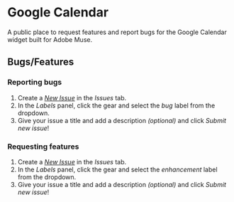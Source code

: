 # Google Calendar

A public place to request features and report bugs for the Google Calendar widget built for Adobe Muse.

## Bugs/Features

### Reporting bugs

1. Create a [*New Issue*](https://github.com/j26design/Google-Calendar/issues/new?labels=bug) in the *Issues* tab.
2. In the *Labels* panel, click the gear and select the *bug* label from the dropdown.
3. Give your issue a title and add a description *(optional)* and click *Submit new issue*!

### Requesting features

1. Create a [*New Issue*](https://github.com/j26design/Google-Calendar/issues/new?labels=enhancement) in the *Issues* tab.
2. In the *Labels* panel, click the gear and select the *enhancement* label from the dropdown.
3. Give your issue a title and add a description *(optional)* and click *Submit new issue*!
